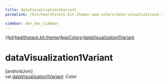 ```yaml
---
title: dataVisualization1Variant
permalink: /kit/healthstack.kit.theme/-app-colors/data-visualization1-variant.html

sidebar: dev_doc_sidebar
---
```

//[kit](../../../index.html)/[healthstack.kit.theme](../index.html)/[AppColors](index.html)/[dataVisualization1Variant](data-visualization1-variant.html)



# dataVisualization1Variant



[androidJvm]\
val [dataVisualization1Variant](data-visualization1-variant.html): Color




